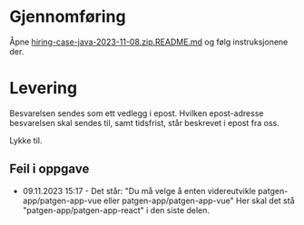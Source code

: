 # Gjennomføring

Åpne [hiring-case-java-2023-11-08.zip.README.md](./hiring-case-java-2023-11-09.zip.README.md) og følg instruksjonene der.

# Levering

Besvarelsen sendes som ett vedlegg i epost. Hvilken epost-adresse besvarelsen skal sendes til, samt tidsfrist, står beskrevet i epost fra oss.

Lykke til.

## Feil i oppgave
* 09.11.2023 15:17 - Det står: "Du må velge å enten videreutvikle patgen-app/patgen-app-vue eller patgen-app/patgen-app-vue" Her skal det stå "patgen-app/patgen-app-react" i den siste delen.


